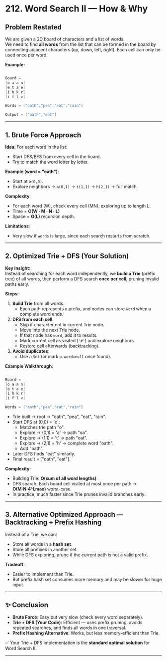 # 212. Word Search II — How & Why

## Problem Restated
We are given a 2D board of characters and a list of words.  
We need to find **all words** from the list that can be formed in the board by connecting adjacent characters (up, down, left, right). Each cell can only be used once per word.

**Example:**

```java

Board =
[o a a n]
[e t a e]
[i h k r]
[i f l v]

Words = ["oath","pea","eat","rain"]

Output = ["oath","eat"]

```

---

## 1. Brute Force Approach

**Idea**: For each word in the list:

- Start DFS/BFS from every cell in the board.
- Try to match the word letter by letter.

**Example (word = "oath")**:

- Start at `o(0,0)`.
- Explore neighbors → `a(0,1)` → `t(1,1)` → `h(2,1)` → full match.

**Complexity**:

- For each word (W), check every cell (MN), exploring up to length L.
- Time = **O(W · M · N · L)**
- Space = **O(L)** recursion depth.

**Limitations**:

- Very slow if `words` is large, since each search restarts from scratch.

---

## 2. Optimized Trie + DFS (Your Solution)

**Key Insight**:  
Instead of searching for each word independently, we **build a Trie** (prefix tree) of all words, then perform a DFS search **once per cell**, pruning invalid paths early.

**Steps**:

1. **Build Trie** from all words.  
   - Each path represents a prefix, and nodes can store `word` when a complete word ends.
2. **DFS from each cell**:
   - Skip if character not in current Trie node.
   - Move into the next Trie node.
   - If that node has `word`, add it to results.
   - Mark current cell as visited (`'#'`) and explore neighbors.
   - Restore cell afterwards (backtracking).
3. **Avoid duplicates**:
   - Use a `Set` (or mark `p.word=null` once found).

**Example Walkthrough**:

```java

Board =
[o a a n]
[e t a e]
[i h k r]
[i f l v]

Words = ["oath","pea","eat","rain"]

```

- Trie built → root → "oath", "pea", "eat", "rain".
- Start DFS at (0,0) = 'o':
  - Matches trie path "o".
  - Explore → (0,1) = 'a' → path "oa".
  - Explore → (1,1) = 't' → path "oat".
  - Explore → (2,1) = 'h' → complete word "oath".
  - Add "oath".
- Later DFS finds "eat" similarly.
- Final result = ["oath", "eat"].

**Complexity**:

- Building Trie: **O(sum of all word lengths)**
- DFS search: Each board cell visited at most once per path → **O(M·N·4^Lmax)** worst-case.
- In practice, much faster since Trie prunes invalid branches early.

---

## 3. Alternative Optimized Approach — Backtracking + Prefix Hashing

Instead of a Trie, we can:

- Store all words in a **hash set**.
- Store all prefixes in another set.
- While DFS exploring, prune if the current path is not a valid prefix.

**Tradeoff**:

- Easier to implement than Trie.
- But prefix hash set consumes more memory and may be slower for huge input.

---

## ✨ Conclusion

- **Brute Force**: Easy but very slow (check every word separately).  
- **Trie + DFS (Your Code)**: Efficient — uses prefix pruning, avoids repeated searches, and finds all words in one traversal.  
- **Prefix Hashing Alternative**: Works, but less memory-efficient than Trie.

✅ Your Trie + DFS implementation is the **standard optimal solution** for Word Search II.

---
